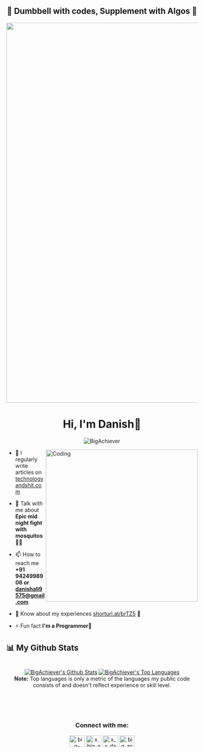 <h2 align="center">🌟 Dumbbell with codes, Supplement with Algos 🌟</h2>

<img align ="center"  width="1000" src ="https://i.pinimg.com/originals/75/37/15/75371533a48898e54f01a9a43921b934.gif">
<h1 align="center">Hi, I'm Danish🤝</h1>
<p align="center"> <img src="https://komarev.com/ghpvc/?username=BigAchiever&label=Profile%20views&color=0e75b6&style=flat" alt="BigAchiever" /> </p>
<img align ="right" alt="Coding" width="400" src ="https://art.pixilart.com/56befb79971812c.gif">

- 📝 I regularly write articles on [technologyandshit.com](technologyandshit.com)

- 💬 Talk with me about **Epic mid night fight with mosquitos 🦟🤧**

- 📫 How to reach me **+91 9424998906 or danishali9575@gmail.com**

- 📄 Know about my experiences [shorturl.at/brTZ5](https://shorturl.at/brTZ5) 📖

- ⚡ Fun fact **I'm a Programmer🙂**



## 📊 My Github Stats
<p align="center">
  <br/>
    <a href="https://github.com/BigAchiever/github-readme-stats"><img alt="BigAchiever's Github Stats" src="https://github-readme-stats.vercel.app/api?username=BigAchiever&show_icons=true&count_private=true&theme=react&hide_border=true&bg_color=0D1117" /></a>
  <a href="https://github.com/BigAchiever/github-readme-stats"><img alt="BigAchiever's Top Languages" src="https://github-readme-stats.vercel.app/api/top-langs/?username=BigAchiever&langs_count=8&count_private=true&layout=compact&theme=react&hide_border=true&bg_color=0D1117" /></a>
  <br/>
  <b>Note:</b> Top languages is only a metric of the languages my public code consists of and doesn't reflect experience or skill level.


<br/>
<br/>
</p>
<!-- <a href="https://github.com/BigAchiever/github-readme-activity-graph"><img alt="BigAchiever's Activity Graph" src="https://activity-graph.herokuapp.com/graph?username=BigAchiever&bg_color=0D1117&color=5BCDEC&line=5BCDEC&point=FFFFFF&hide_border=true" /></a> -->

<br/>
<br/>


<h3 align="center">Connect with me:</h3>
<p align="center">
<a href="https://linkedin.com/in/big-achiever" target="blank"><img align="center" src="https://raw.githubusercontent.com/rahuldkjain/github-profile-readme-generator/master/src/images/icons/Social/linked-in-alt.svg" alt="big-achiever" height="30" width="40" /></a>
<a href="https://instagram.com/x.big_achiever.x" target="blank"><img align="center" src="https://raw.githubusercontent.com/rahuldkjain/github-profile-readme-generator/master/src/images/icons/Social/instagram.svg" alt="x.big_achiever.x" height="30" width="40" /></a>
<a href="https://www.codechef.com/users/x_x_danish_x_x" target="blank"><img align="center" src="https://cdn.jsdelivr.net/npm/simple-icons@3.1.0/icons/codechef.svg" alt="x_x_danish_x_x" height="30" width="40" /></a>
<a href="https://www.leetcode.com/big_achiever_786" target="blank"><img align="center" src="https://raw.githubusercontent.com/rahuldkjain/github-profile-readme-generator/master/src/images/icons/Social/leet-code.svg" alt="big_achiever_786" height="30" width="40" /></a>
</p>


